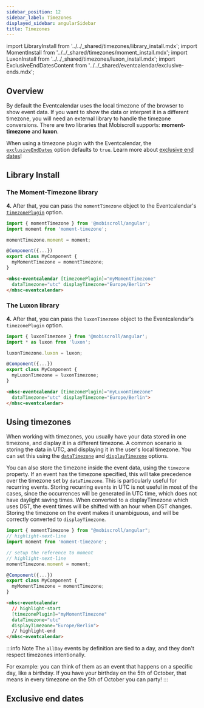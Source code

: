 ```yaml
---
sidebar_position: 12
sidebar_label: Timezones
displayed_sidebar: angularSidebar
title: Timezones
---
```


import LibraryInstall from '../../_shared/timezones/library_install.mdx';
import MomentInstall from '../../_shared/timezones/moment_install.mdx';
import LuxonInstall from '../../_shared/timezones/luxon_install.mdx';
import ExclusiveEndDatesContent from '../../_shared/eventcalendar/exclusive-ends.mdx';

## Overview

By default the Eventcalendar uses the local timezone of the browser to show event data. If you want to show the data or interpret it in a different timezone, you will need an external library to handle the timezone conversions. There are two libraries that Mobiscroll supports: **moment-timezone** and **luxon**.

When using a timezone plugin with the Eventcalendar, the [`exclusiveEndDates`](api#opt-exclusiveEndDates) option defaults to `true`. Learn more about [exclusive end dates](#exclusive-end-dates)!

## Library Install

<LibraryInstall />

### The Moment-Timezone library

<MomentInstall framework="angular" />

**4.** After that, you can pass the `momentTimezone` object to the Eventcalendar's [`timezonePlugin`](./api#opt-timezonePlugin) option.

```ts
import { momentTimezone } from '@mobiscroll/angular';
import moment from 'moment-timezone';

momentTimezone.moment = moment;

@Component({...})
export class MyComponent {
  myMomentTimezone = momentTimezone;
}
```
```html
<mbsc-eventcalendar [timezonePlugin]="myMomentTimezone"
  dataTimezone="utc" displayTimezone="Europe/Berlin">
</mbsc-eventcalendar>
```

### The Luxon library

<LuxonInstall framework="angular" />

**4.** After that, you can pass the `luxonTimezone` object to the Eventcalendar's `timezonePlugin` option.

```jsx
import { luxonTimezone } from '@mobiscroll/angular';
import * as luxon from 'luxon';

luxonTimezone.luxon = luxon;

@Component({...})
export class MyComponent {
  myLuxonTimezone = luxonTimezone;
}
```
```html
<mbsc-eventcalendar [timezonePlugin]="myLuxonTimezone"
  dataTimezone="utc" displayTimezone="Europe/Berlin">
</mbsc-eventcalendar>
```


## Using timezones

When working with timezones, you usually have your data stored in one timezone, and display it in a different timezone. A common scenario is storing the data in UTC, and displaying it in the user's local timezone. You can set this using the [`dataTimezone`](api#opt-dataTimezone) and [`displayTimezone`](api#opt-displayTimezone) options.

You can also store the timezone inside the event data, using the `timezone` property. If an event has the timezone specified, this will take precedence over the timezone set by `dataTimezone`. This is particularly useful for recurring events. Storing recurring events in UTC is not useful in most of the cases, since the occurrences will be generated in UTC time, which does not have daylight saving times. When converted to a displayTimezone which uses DST, the event times will be shifted with an hour when DST changes. Storing the timezone on the event makes it unambiguous, and will be correctly converted to `displayTimezone`.

```ts title="Example"
import { momentTimezone } from "@mobiscroll/angular";
// highlight-next-line
import moment from 'moment-timezone';

// setup the reference to moment
// highlight-next-line
momentTimezone.moment = moment;

@Component({...})
export class MyComponent {
  myMomentTimezone = momentTimezone;
}
```
```html
<mbsc-eventcalendar
  // highlight-start
  [timezonePlugin]="myMomentTimezone"
  dataTimezone="utc"
  displayTimezone="Europe/Berlin">
  // highlight-end
</mbsc-eventcalendar>
```

:::info Note
The `allDay` events by definition are tied to a day, and they don't respect timezones intentionally. 

For example: you can think of them as an event that happens on a specific day, like a birthday. If you have your birthday on the 5th of October, that means in every timezone on the 5th of October you can party! 
:::

## Exclusive end dates

<ExclusiveEndDatesContent />